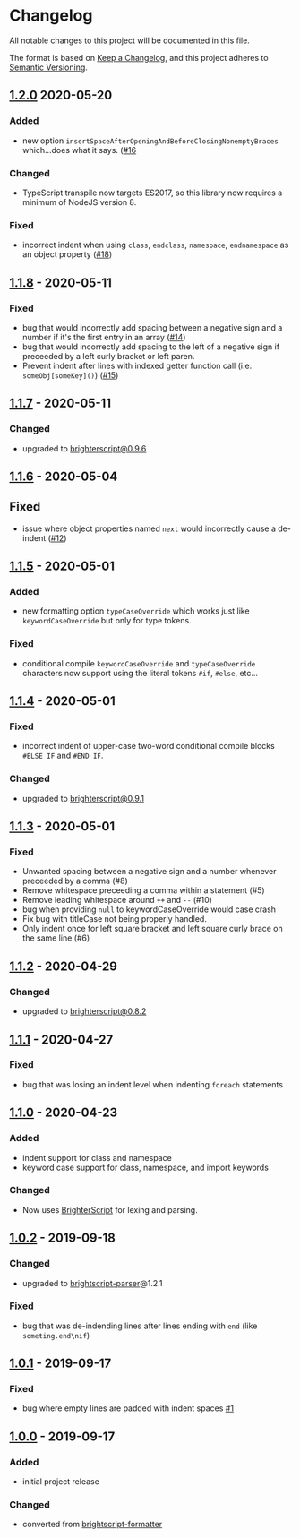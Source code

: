 # Changelog
All notable changes to this project will be documented in this file.

The format is based on [Keep a Changelog](https://keepachangelog.com/en/1.0.0/),
and this project adheres to [Semantic Versioning](https://semver.org/spec/v2.0.0.html).



## [1.2.0] 2020-05-20
### Added
 - new option `insertSpaceAfterOpeningAndBeforeClosingNonemptyBraces` which...does what it says. ([#16](https://github.com/rokucommunity/brighterscript-formatter/issues/16)
### Changed
 - TypeScript transpile now targets ES2017, so this library now requires a minimum of NodeJS version 8. 
### Fixed
 - incorrect indent when using `class`, `endclass`, `namespace`, `endnamespace` as an object property ([#18](https://github.com/rokucommunity/brighterscript-formatter/issues/18))



## [1.1.8] - 2020-05-11
### Fixed
 - bug that would incorrectly add spacing between a negative sign and a number if it's the first entry in an array ([#14](https://github.com/rokucommunity/brighterscript-formatter/issues/14))
 - bug that would incorrectly add spacing to the left of a negative sign if preceeded by a left curly bracket or left paren.  
 - Prevent indent after lines with indexed getter function call (i.e. `someObj[someKey]()`) ([#15](https://github.com/rokucommunity/brighterscript-formatter/issues/15))



## [1.1.7] - 2020-05-11
### Changed
 - upgraded to [brighterscript@0.9.6](https://github.com/rokucommunity/brighterscript/blob/master/CHANGELOG.md#096)



## [1.1.6] - 2020-05-04
## Fixed
 - issue where object properties named `next` would incorrectly cause a de-indent ([#12](https://github.com/rokucommunity/brighterscript-formatter/issues/12))



## [1.1.5] - 2020-05-01
### Added
 - new formatting option `typeCaseOverride` which works just like `keywordCaseOverride` but only for type tokens. 
### Fixed
 - conditional compile `keywordCaseOverride` and `typeCaseOverride` characters now support using the literal tokens `#if`, `#else`, etc...



## [1.1.4] - 2020-05-01
### Fixed
 - incorrect indent of upper-case two-word conditional compile blocks `#ELSE IF` and `#END IF`. 
### Changed
 - upgraded to [brighterscript@0.9.1](https://github.com/rokucommunity/brighterscript/blob/master/CHANGELOG.md#091---2020-05-01)



## [1.1.3] - 2020-05-01
### Fixed
 - Unwanted spacing between a negative sign and a number whenever preceeded by a comma (#8)
 - Remove whitespace preceeding a comma within a statement (#5)
 - Remove leading whitespace around `++` and `--` (#10)
 - bug when providing `null` to keywordCaseOverride would case crash
 - Fix bug with titleCase not being properly handled.
 - Only indent once for left square bracket and left square curly brace on the same line (#6)



## [1.1.2] - 2020-04-29
### Changed
 - upgraded to [brighterscript@0.8.2](https://github.com/rokucommunity/brighterscript/blob/master/CHANGELOG.md#082---2020-04-29)



## [1.1.1] - 2020-04-27
### Fixed
 - bug that was losing an indent level when indenting `foreach` statements



## [1.1.0] - 2020-04-23
### Added
 - indent support for class and namespace
 - keyword case support for class, namespace, and import keywords
### Changed
 - Now uses [BrighterScript](https://github.com/RokuCommunity/brighterscript) for lexing and parsing.



## [1.0.2] - 2019-09-18
### Changed
 - upgraded to [brightscript-parser](https://github.com/RokuCommunity/brightscript-parser)@1.2.1
### Fixed
 - bug that was de-indending lines after lines ending with `end` (like `someting.end\nif`)



## [1.0.1] - 2019-09-17
### Fixed
 - bug where empty lines are padded with indent spaces [#1](https://github.com/rokucommunity/brighterscript-formatter/issues/1)



## [1.0.0] - 2019-09-17
### Added
 - initial project release
### Changed
 - converted from [brightscript-formatter](https://github.com/RokuCommunity/brightscript-formatter)



[1.2.0]:  https://github.com/RokuCommunity/brighterscript-formatter/compare/v1.1.8...v1.2.0
[1.1.8]:  https://github.com/RokuCommunity/brighterscript-formatter/compare/v1.1.7...v1.1.8
[1.1.7]:  https://github.com/RokuCommunity/brighterscript-formatter/compare/v1.1.6...v1.1.7
[1.1.6]:  https://github.com/RokuCommunity/brighterscript-formatter/compare/v1.1.5...v1.1.6
[1.1.5]:  https://github.com/RokuCommunity/brighterscript-formatter/compare/v1.1.4...v1.1.5
[1.1.4]:  https://github.com/RokuCommunity/brighterscript-formatter/compare/v1.1.3...v1.1.4
[1.1.3]:  https://github.com/RokuCommunity/brighterscript-formatter/compare/v1.1.2...v1.1.3
[1.1.2]:  https://github.com/RokuCommunity/brighterscript-formatter/compare/v1.1.1...v1.1.2
[1.1.1]:  https://github.com/RokuCommunity/brighterscript-formatter/compare/v1.1.0...v1.1.1
[1.1.0]:  https://github.com/RokuCommunity/brighterscript-formatter/compare/v1.0.2...v1.1.0
[1.0.2]:  https://github.com/RokuCommunity/brighterscript-formatter/compare/v1.0.1...v1.0.2
[1.0.1]:  https://github.com/RokuCommunity/brighterscript-formatter/compare/v1.0.0...v1.0.1
[1.0.0]:  https://github.com/RokuCommunity/brighterscript-formatter/tree/v1.0.0
